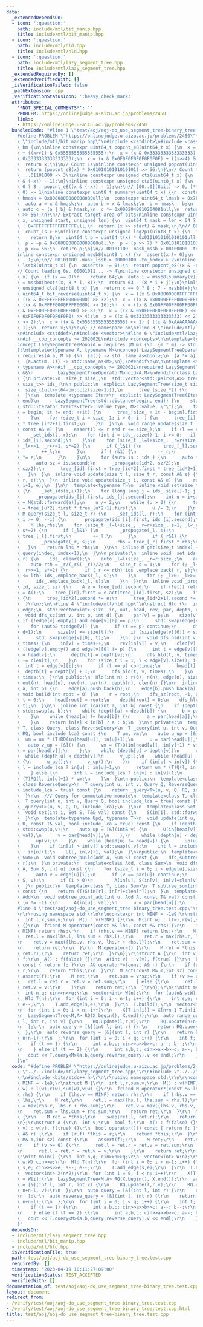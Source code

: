 ```yaml
---
data:
  _extendedDependsOn:
  - icon: ':question:'
    path: include/mtl/bit_manip.hpp
    title: include/mtl/bit_manip.hpp
  - icon: ':question:'
    path: include/mtl/hld.hpp
    title: include/mtl/hld.hpp
  - icon: ':question:'
    path: include/mtl/lazy_segment_tree.hpp
    title: include/mtl/lazy_segment_tree.hpp
  _extendedRequiredBy: []
  _extendedVerifiedWith: []
  _isVerificationFailed: false
  _pathExtension: cpp
  _verificationStatusIcon: ':heavy_check_mark:'
  attributes:
    '*NOT_SPECIAL_COMMENTS*': ''
    PROBLEM: https://onlinejudge.u-aizu.ac.jp/problems/2450
    links:
    - https://onlinejudge.u-aizu.ac.jp/problems/2450
  bundledCode: "#line 1 \"test/aoj/aoj-do_use_segment_tree-binary_tree.test.cpp\"\n\
    #define PROBLEM \"https://onlinejudge.u-aizu.ac.jp/problems/2450\"\r\n#line 2\
    \ \"include/mtl/bit_manip.hpp\"\n#include <cstdint>\n#include <cassert>\n\nnamespace\
    \ bm {\n\ninline constexpr uint64_t popcnt_e8(uint64_t x) {\n  x = (x & 0x5555555555555555)\
    \ + ((x>>1) & 0x5555555555555555);\n  x = (x & 0x3333333333333333) + ((x>>2) &\
    \ 0x3333333333333333);\n  x = (x & 0x0F0F0F0F0F0F0F0F) + ((x>>4) & 0x0F0F0F0F0F0F0F0F);\n\
    \  return x;\n}\n// Count 1s\ninline constexpr unsigned popcnt(uint64_t x) {\n\
    \  return (popcnt_e8(x) * 0x0101010101010101) >> 56;\n}\n// Count trailing 0s.\
    \ ...01101000 -> 3\ninline constexpr unsigned ctz(uint64_t x) {\n  return popcnt((x\
    \ & (-x)) - 1);\n}\ninline constexpr unsigned ctz8(uint8_t x) {\n  return x ==\
    \ 0 ? 8 : popcnt_e8((x & (-x)) - 1);\n}\n// [00..0](8bit) -> 0, [**..*](not only\
    \ 0) -> 1\ninline constexpr uint8_t summary(uint64_t x) {\n  constexpr uint64_t\
    \ hmask = 0x8080808080808080ull;\n  constexpr uint64_t lmask = 0x7F7F7F7F7F7F7F7Full;\n\
    \  auto a = x & hmask;\n  auto b = x & lmask;\n  b = hmask - b;\n  b = ~b;\n \
    \ auto c = (a | b) & hmask;\n  c *= 0x0002040810204081ull;\n  return uint8_t(c\
    \ >> 56);\n}\n// Extract target area of bits\ninline constexpr uint64_t bextr(uint64_t\
    \ x, unsigned start, unsigned len) {\n  uint64_t mask = len < 64 ? (1ull<<len)-1\
    \ : 0xFFFFFFFFFFFFFFFFull;\n  return (x >> start) & mask;\n}\n// 00101101 -> 00111111\
    \ -count_1s-> 6\ninline constexpr unsigned log2p1(uint8_t x) {\n  if (x & 0x80)\n\
    \    return 8;\n  uint64_t p = uint64_t(x) * 0x0101010101010101ull;\n  p -= 0x8040201008040201ull;\n\
    \  p = ~p & 0x8080808080808080ull;\n  p = (p >> 7) * 0x0101010101010101ull;\n\
    \  p >>= 56;\n  return p;\n}\n// 00101100 -mask_mssb-> 00100000 -to_index-> 5\n\
    inline constexpr unsigned mssb8(uint8_t x) {\n  assert(x != 0);\n  return log2p1(x)\
    \ - 1;\n}\n// 00101100 -mask_lssb-> 00000100 -to_index-> 2\ninline constexpr unsigned\
    \ lssb8(uint8_t x) {\n  assert(x != 0);\n  return popcnt_e8((x & -x) - 1);\n}\n\
    // Count leading 0s. 00001011... -> 4\ninline constexpr unsigned clz(uint64_t\
    \ x) {\n  if (x == 0)\n    return 64;\n  auto i = mssb8(summary(x));\n  auto j\
    \ = mssb8(bextr(x, 8 * i, 8));\n  return 63 - (8 * i + j);\n}\ninline constexpr\
    \ unsigned clz8(uint8_t x) {\n  return x == 0 ? 8 : 7 - mssb8(x);\n}\ninline constexpr\
    \ uint64_t bit_reverse(uint64_t x) {\n  x = ((x & 0x00000000FFFFFFFF) << 32) |\
    \ ((x & 0xFFFFFFFF00000000) >> 32);\n  x = ((x & 0x0000FFFF0000FFFF) << 16) |\
    \ ((x & 0xFFFF0000FFFF0000) >> 16);\n  x = ((x & 0x00FF00FF00FF00FF) << 8) | ((x\
    \ & 0xFF00FF00FF00FF00) >> 8);\n  x = ((x & 0x0F0F0F0F0F0F0F0F) << 4) | ((x &\
    \ 0xF0F0F0F0F0F0F0F0) >> 4);\n  x = ((x & 0x3333333333333333) << 2) | ((x & 0xCCCCCCCCCCCCCCCC)\
    \ >> 2);\n  x = ((x & 0x5555555555555555) << 1) | ((x & 0xAAAAAAAAAAAAAAAA) >>\
    \ 1);\n  return x;\n}\n\n} // namespace bm\n#line 3 \"include/mtl/lazy_segment_tree.hpp\"\
    \n#include <cstddef>\n#include <vector>\n#line 6 \"include/mtl/lazy_segment_tree.hpp\"\
    \n#if __cpp_concepts >= 202002L\n#include <concepts>\n\ntemplate<typename M>\n\
    concept LazySegmentTreeMonoid = requires (M m) {\n  {m * m} -> std::same_as<M>;\n\
    };\ntemplate<typename A, typename M>\nconcept LazySegmentTreeOperatorMonoid =\
    \ requires(A a, M m) {\n  {a()} -> std::same_as<bool>;\n  {a *= a} -> std::same_as<A>;\n\
    \  {a.act(m, 1)} -> std::same_as<M>;\n};\n#endif\n\n\n\ntemplate <typename M,\
    \ typename A>\n#if __cpp_concepts >= 202002L\nrequired LazySegmentTreeMonoid<M>\
    \ &&\n         LazySegmentTreeOperatorMonoid<A,M>\n#endif\nclass LazySegmentTree\
    \ {\n private:\n  size_t size_;\n  std::vector<std::pair<M,A>> tree_;\n  std::vector<std::pair<size_t,\
    \ size_t>> ids_;\n\n public:\n  explicit LazySegmentTree(size_t size) :\n    \
    \  size_(1ull<<(64-bm::clz(size-1))),\n      tree_(size_*2) {\n    ids_.reserve((64-bm::clz(size-1))*2);\n\
    \  }\n\n  template <typename Iter>\n  explicit LazySegmentTree(Iter begin, Iter\
    \ end)\n    : LazySegmentTree(std::distance(begin, end)) {\n    static_assert(std::is_convertible<typename\
    \ std::iterator_traits<Iter>::value_type, M>::value, \"\");\n    for (auto it\
    \ = begin; it != end; ++it) {\n      tree_[size_ + it - begin].first = *it;\n\
    \    }\n    for (size_t i = size_-1; i > 0; i--) {\n      tree_[i].first = tree_[i*2].first\
    \ * tree_[i*2+1].first;\n    }\n  }\n\n  void range_update(size_t l, size_t r,\
    \ const A& e) {\n    assert(l <= r and r <= size_);\n    if (l == r) return;\n\
    \    _set_ids(l, r);\n    for (int i = ids_.size()-1; i >= 0; --i) {\n      _propagate(ids_[i].first,\
    \ ids_[i].second);\n    }\n\n    for (size_t _l=l+size_, _r=r+size_, s=1; _l<_r;\
    \ _l>>=1, _r>>=1, s*=2) {\n      if (_l&1) {\n        tree_[_l].second *= e;\n\
    \        ++_l;\n      }\n      if (_r&1) {\n        --_r;\n        tree_[_r].second\
    \ *= e;\n      }\n    }\n\n    for (auto is : ids_) {\n      auto id = is.first;\n\
    \      auto sz = is.second;\n      _propagate(id*2, sz/2);\n      _propagate(id*2+1,\
    \ sz/2);\n      tree_[id].first = tree_[id*2].first * tree_[id*2+1].first;\n \
    \   }\n  }\n  inline void update(size_t l, size_t r, const A& e) {\n    range_update(l,\
    \ r, e);\n  }\n  inline void update(size_t i, const A& e) {\n    range_update(i,\
    \ i+1, e);\n  }\n\n  template<typename T>\n  inline void set(size_t i, T&& e)\
    \ {\n    _set_ids(i,i+1);\n    for (long long j = ids_.size()-1; j >= 0; --j)\n\
    \      _propagate(ids_[j].first, ids_[j].second);\n    int u = i+size_;\n    tree_[u].first\
    \ = M(std::forward(e));\n    u /= 2;\n    while (u > 0) {\n      tree_[u].first\
    \ = tree_[u*2].first * tree_[u*2+1].first;\n      u /= 2;\n    }\n  }\n\n  inline\
    \ M query(size_t l, size_t r) {\n    _set_ids(l, r);\n    for (int i = ids_.size()-1;\
    \ i >= 0; --i) {\n      _propagate(ids_[i].first, ids_[i].second);\n    }\n\n\
    \    M lhs,rhs;\n    for (size_t _l=l+size_, _r=r+size_, s=1; _l<_r; _l>>=1, _r>>=1,\
    \ s*=2) {\n      if (_l&1) {\n        _propagate(_l, s);\n        lhs = lhs *\
    \ tree_[_l].first;\n        ++_l;\n      }\n      if (_r&1) {\n        --_r;\n\
    \        _propagate(_r, s);\n        rhs = tree_[_r].first * rhs;\n      }\n \
    \   }\n    return lhs * rhs;\n  }\n\n  inline M get(size_t index) {\n    return\
    \ query(index, index+1);\n  }\n\n private:\n  inline void _set_ids(size_t l, size_t\
    \ r) {\n    ids_.clear();\n    auto _l=l+size_, _r=r+size_;\n    auto lth = _l/(_l&(-_l))/2;\n\
    \    auto rth = _r/(_r&(-_r))/2;\n    size_t s = 1;\n    for (; _l<_r; _l>>=1,\
    \ _r>>=1, s*=2) {\n      if (_r <= rth) ids_.emplace_back(_r, s);\n      if (_l\
    \ <= lth) ids_.emplace_back(_l, s);\n    }\n    for (; _l>0; _l>>=1, s*=2) {\n\
    \      ids_.emplace_back(_l, s);\n    }\n  }\n\n  inline void _propagate(size_t\
    \ id, size_t sz) {\n    A e = tree_[id].second;\n    if (!e()) return;\n    tree_[id].second\
    \ = A();\n    tree_[id].first = e.act(tree_[id].first, sz);\n    if (id < size_)\
    \ {\n      tree_[id*2].second *= e;\n      tree_[id*2+1].second *= e;\n    }\n\
    \  }\n\n};\n\n#line 4 \"include/mtl/hld.hpp\"\n\nstruct Hld {\n  int r,n;\n  std::vector<std::vector<int>>\
    \ edge;\n  std::vector<int> size, in, out, head, rev, par, depth, clen;\n private:\n\
    \  void dfs_sz(int v, int p, int d) {\n    par[v] = p;\n    size[v] = 1;\n   \
    \ if (!edge[v].empty() and edge[v][0] == p)\n      std::swap(edge[v][0], edge[v].back());\n\
    \    for (auto& t:edge[v]) {\n      if (t == p) continue;\n      dfs_sz(t, v,\
    \ d+1);\n      size[v] += size[t];\n      if (size[edge[v][0]] < size[t])\n  \
    \      std::swap(edge[v][0], t);\n    }\n  }\n  void dfs_hld(int v, int p, int&\
    \ times) {\n    in[v] = times++;\n    rev[in[v]] = v;\n    clen[v] = 1;\n    if\
    \ (!edge[v].empty() and edge[v][0] != p) {\n      int t = edge[v][0];\n      head[t]\
    \ = head[v];\n      depth[t] = depth[v];\n      dfs_hld(t, v, times);\n      clen[v]\
    \ += clen[t];\n    }\n    for (size_t i = 1; i < edge[v].size(); i++) {\n    \
    \  int t = edge[v][i];\n      if (t == p) continue;\n      head[t] = t;\n    \
    \  depth[t] = depth[v] + 1;\n      dfs_hld(t, v, times);\n    }\n    out[v] =\
    \ times;\n  }\n\n public:\n  Hld(int n) : r(0), n(n), edge(n), size(n), in(n),\
    \ out(n), head(n), rev(n), par(n), depth(n), clen(n) {}\n\n  inline void add_edge(int\
    \ a, int b) {\n    edge[a].push_back(b);\n    edge[b].push_back(a);\n  }\n\n \
    \ void build(int root = 0) {\n    r = root;\n    dfs_sz(root, -1, 0);\n    int\
    \ t = 0;\n    head[root] = root;\n    depth[root] = 0;\n    dfs_hld(root, -1,\
    \ t);\n  }\n\n  inline int lca(int a, int b) const {\n    if (depth[a] > depth[b])\
    \ std::swap(a, b);\n    while (depth[a] < depth[b]) {\n      b = par[head[b]];\n\
    \    }\n    while (head[a] != head[b]) {\n      a = par[head[a]];\n      b = par[head[b]];\n\
    \    }\n    return in[a] < in[b] ? a : b;\n  }\n\n private:\n  template<class\
    \ T, class Query, class ReverseQuery>\n  T _query(int u, int v, Query Q, ReverseQuery\
    \ RQ, bool include_lca) const {\n    T um, vm;\n    auto u_up = [&]() {\n    \
    \  um = um * (T)RQ(in[head[u]], in[u]+1);\n      u = par[head[u]];\n    };\n \
    \   auto v_up = [&]() {\n      vm = (T)Q(in[head[v]], in[v]+1) * vm;\n      v\
    \ = par[head[v]];\n    };\n    while (depth[u] > depth[v])\n      u_up();\n  \
    \  while (depth[u] < depth[v])\n      v_up();\n    while (head[u] != head[v])\
    \ {\n      u_up();\n      v_up();\n    }\n    if (in[u] < in[v]) {\n      int\
    \ l = include_lca ? in[u] : in[u]+1;\n      return um * (T)Q(l, in[v]+1) * vm;\n\
    \    } else {\n      int l = include_lca ? in[v] : in[v]+1;\n      return um *\
    \ (T)RQ(l, in[u]+1) * vm;\n    }\n  }\n\n public:\n  template<class T, class Query,\
    \ class ReverseQuery>\n  T query(int u, int v, Query Q, ReverseQuery RQ, bool\
    \ include_lca = true) const {\n    return _query<T>(u, v, Q, RQ, include_lca);\n\
    \  }\n\n  /// Query for commutative monoid\n  template<class T, class Query>\n\
    \  T query(int u, int v, Query Q, bool include_lca = true) const {\n    return\
    \ _query<T>(u, v, Q, Q, include_lca);\n  }\n\n  template<class Set, class T>\n\
    \  void set(int i, Set S, T&& val) const {\n    S(in[i], std::forward<T>(val));\n\
    \  }\n\n  template<typename Upd, typename T>\n  void update(int u, int v, Upd\
    \ U, const T& val, bool include_lca = true) const {\n    if (depth[u] > depth[v])\
    \ std::swap(u,v);\n    auto up = [&](int& v) {\n      U(in[head[v]], in[v]+1,\
    \ val);\n      v = par[head[v]];\n    };\n    while (depth[u] < depth[v]) {\n\
    \      up(v);\n    }\n    while (head[u] != head[v]) {\n      up(u);\n      up(v);\n\
    \    }\n    if (in[u] > in[v]) std::swap(u,v);\n    int l = include_lca ? in[u]\
    \ : in[u]+1;\n    U(l, in[v]+1, val);\n  }\n\npublic:\n  template<class Add, class\
    \ Sum>\n  void subtree_build(Add A, Sum S) const {\n    dfs_subtree_build(A, S,\
    \ r);\n  }\n private:\n  template<class Add, class Sum>\n  void dfs_subtree_build(Add\
    \ A, Sum S, int u) const {\n    for (size_t i = 0; i < edge[u].size(); i++) {\n\
    \      auto v = edge[u][i];\n      if (v == par[u]) continue;\n      dfs_subtree_build(A,\
    \ S, v);\n      if (i > 0)\n        A(in[u], S(in[v], in[v]+clen[v]));\n    }\n\
    \  }\n public:\n  template<class T, class Sum>\n  T subtree_sum(int r, Sum S)\
    \ const {\n    return (T)S(in[r], in[r]+clen[r]);\n  }\n  template<class T, class\
    \ Add>\n  void subtree_point_add(int u, Add A, const T& val) const {\n    while\
    \ (u != -1) {\n      A(in[u], val);\n      u = par[head[u]];\n    }\n  }\n};\n\
    #line 4 \"test/aoj/aoj-do_use_segment_tree-binary_tree.test.cpp\"\n#include <bits/stdc++.h>\r\
    \n\r\nusing namespace std;\r\n\r\nconstexpr int MINF = -1e9;\r\nstruct M {\r\n\
    \  int l,r,sum,v;\r\n  M() : v(MINF) {}\r\n  M(int w) : l(w),r(w),sum(w),v(w)\
    \ {}\r\n  friend M operator*(const M& lhs, const M& rhs) {\r\n    if (lhs.v ==\
    \ MINF) return rhs;\r\n    if (rhs.v == MINF) return lhs;\r\n    M ret;\r\n  \
    \  ret.l = max(lhs.l, lhs.sum + rhs.l);\r\n    ret.r = max(rhs.r, lhs.r + rhs.sum);\r\
    \n    ret.v = max({lhs.v, rhs.v, lhs.r + rhs.l});\r\n    ret.sum = lhs.sum + rhs.sum;\r\
    \n    return ret;\r\n  }\r\n  M operator~() {\r\n    M ret = *this;\r\n    swap(ret.l,\
    \ ret.r);\r\n    return ret;\r\n  }\r\n};\r\nstruct A {\r\n  int v;\r\n  bool\
    \ f;\r\n  A() : f(false) {}\r\n  A(int v) : v(v), f(true) {}\r\n  bool operator()()\
    \ const { return f; }\r\n  A& operator*=(const A& r) {\r\n    if (r.f) *this =\
    \ r;\r\n    return *this;\r\n  }\r\n  M act(const M& m,int sz) const {\r\n   \
    \ assert(f);\r\n    M ret;\r\n    ret.sum = v*sz;\r\n    if (v >= 0) {\r\n   \
    \   ret.l = ret.r = ret.v = ret.sum;\r\n    } else {\r\n      ret.l = ret.r =\
    \ ret.v = v;\r\n    }\r\n    return ret;\r\n  }\r\n};\r\n\r\nint main() {\r\n\
    \  int n,q; cin>>n>>q;\r\n  vector<int> W(n);\r\n  for (auto& w:W) cin>>w;\r\n\
    \  Hld T(n);\r\n  for (int i = 0; i < n-1; i++) {\r\n    int s,e; cin>>s>>e; s--;\
    \ e--;\r\n    T.add_edge(s,e);\r\n  }\r\n  T.build();\r\n  vector<int> X(n*2);\r\
    \n  for (int i = 0; i < n; i++)\r\n    X[T.in[i]] = X[n+n-1-T.in[i]] = W[i];\r\
    \n  LazySegmentTree<M,A> RQ(X.begin(), X.end());\r\n  auto range_update = [&](int\
    \ l, int r, int v) {\r\n    RQ.update(l,r,v);\r\n    RQ.update(n+n-r, n+n-l, v);\r\
    \n  };\r\n  auto query = [&](int l, int r) {\r\n    return RQ.query(l,r);\r\n\
    \  };\r\n  auto reverse_query = [&](int l, int r) {\r\n    return RQ.query(n+n-r,\
    \ n+n-l);\r\n  };\r\n  for (int i = 0; i < q; i++) {\r\n    int t; cin>>t;\r\n\
    \    if (t == 1) {\r\n      int a,b,c; cin>>a>>b>>c; a--; b--;\r\n      T.update(a,b,range_update,c);\r\
    \n    } else if (t == 2) {\r\n      int a,b,c; cin>>a>>b>>c; a--; b--;\r\n   \
    \   cout << T.query<M>(a,b,query,reverse_query).v << endl;\r\n    }\r\n  }\r\n\
    }\n"
  code: "#define PROBLEM \"https://onlinejudge.u-aizu.ac.jp/problems/2450\"\r\n#include\
    \ \"../../include/mtl/lazy_segment_tree.hpp\"\r\n#include \"../../include/mtl/hld.hpp\"\
    \r\n#include <bits/stdc++.h>\r\n\r\nusing namespace std;\r\n\r\nconstexpr int\
    \ MINF = -1e9;\r\nstruct M {\r\n  int l,r,sum,v;\r\n  M() : v(MINF) {}\r\n  M(int\
    \ w) : l(w),r(w),sum(w),v(w) {}\r\n  friend M operator*(const M& lhs, const M&\
    \ rhs) {\r\n    if (lhs.v == MINF) return rhs;\r\n    if (rhs.v == MINF) return\
    \ lhs;\r\n    M ret;\r\n    ret.l = max(lhs.l, lhs.sum + rhs.l);\r\n    ret.r\
    \ = max(rhs.r, lhs.r + rhs.sum);\r\n    ret.v = max({lhs.v, rhs.v, lhs.r + rhs.l});\r\
    \n    ret.sum = lhs.sum + rhs.sum;\r\n    return ret;\r\n  }\r\n  M operator~()\
    \ {\r\n    M ret = *this;\r\n    swap(ret.l, ret.r);\r\n    return ret;\r\n  }\r\
    \n};\r\nstruct A {\r\n  int v;\r\n  bool f;\r\n  A() : f(false) {}\r\n  A(int\
    \ v) : v(v), f(true) {}\r\n  bool operator()() const { return f; }\r\n  A& operator*=(const\
    \ A& r) {\r\n    if (r.f) *this = r;\r\n    return *this;\r\n  }\r\n  M act(const\
    \ M& m,int sz) const {\r\n    assert(f);\r\n    M ret;\r\n    ret.sum = v*sz;\r\
    \n    if (v >= 0) {\r\n      ret.l = ret.r = ret.v = ret.sum;\r\n    } else {\r\
    \n      ret.l = ret.r = ret.v = v;\r\n    }\r\n    return ret;\r\n  }\r\n};\r\n\
    \r\nint main() {\r\n  int n,q; cin>>n>>q;\r\n  vector<int> W(n);\r\n  for (auto&\
    \ w:W) cin>>w;\r\n  Hld T(n);\r\n  for (int i = 0; i < n-1; i++) {\r\n    int\
    \ s,e; cin>>s>>e; s--; e--;\r\n    T.add_edge(s,e);\r\n  }\r\n  T.build();\r\n\
    \  vector<int> X(n*2);\r\n  for (int i = 0; i < n; i++)\r\n    X[T.in[i]] = X[n+n-1-T.in[i]]\
    \ = W[i];\r\n  LazySegmentTree<M,A> RQ(X.begin(), X.end());\r\n  auto range_update\
    \ = [&](int l, int r, int v) {\r\n    RQ.update(l,r,v);\r\n    RQ.update(n+n-r,\
    \ n+n-l, v);\r\n  };\r\n  auto query = [&](int l, int r) {\r\n    return RQ.query(l,r);\r\
    \n  };\r\n  auto reverse_query = [&](int l, int r) {\r\n    return RQ.query(n+n-r,\
    \ n+n-l);\r\n  };\r\n  for (int i = 0; i < q; i++) {\r\n    int t; cin>>t;\r\n\
    \    if (t == 1) {\r\n      int a,b,c; cin>>a>>b>>c; a--; b--;\r\n      T.update(a,b,range_update,c);\r\
    \n    } else if (t == 2) {\r\n      int a,b,c; cin>>a>>b>>c; a--; b--;\r\n   \
    \   cout << T.query<M>(a,b,query,reverse_query).v << endl;\r\n    }\r\n  }\r\n\
    }"
  dependsOn:
  - include/mtl/lazy_segment_tree.hpp
  - include/mtl/bit_manip.hpp
  - include/mtl/hld.hpp
  isVerificationFile: true
  path: test/aoj/aoj-do_use_segment_tree-binary_tree.test.cpp
  requiredBy: []
  timestamp: '2023-04-19 10:11:27+09:00'
  verificationStatus: TEST_ACCEPTED
  verifiedWith: []
documentation_of: test/aoj/aoj-do_use_segment_tree-binary_tree.test.cpp
layout: document
redirect_from:
- /verify/test/aoj/aoj-do_use_segment_tree-binary_tree.test.cpp
- /verify/test/aoj/aoj-do_use_segment_tree-binary_tree.test.cpp.html
title: test/aoj/aoj-do_use_segment_tree-binary_tree.test.cpp
---
```

